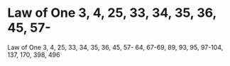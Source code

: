 # Law of One 3, 4, 25, 33, 34, 35, 36, 45, 57-

Law of One 3, 4, 25, 33, 34, 35, 36, 45, 57-
64, 67-69, 89, 93, 95, 97-104,
137, 170, 398, 496